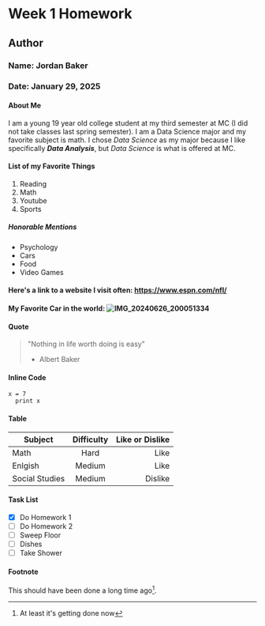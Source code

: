 # Week 1 Homework

## Author
### Name: Jordan Baker
### Date: January 29, 2025

#### About Me
I am a young 19 year old college student at my third semester at MC (I did not take classes last spring semester). I am a Data Science major and my favorite subject is math. I chose _Data Science_ as my major because I like specifically _**Data Analysis**_, but _Data Science_ is what is offered at MC.

#### List of my Favorite Things
1. Reading
2. Math
3. Youtube
4. Sports
##### Honorable Mentions
- Psychology
- Cars
- Food
- Video Games

#### Here's a link to a website I visit often: https://www.espn.com/nfl/ 

#### My Favorite Car in the world: ![IMG_20240626_200051334](https://github.com/user-attachments/assets/ff0b8656-63b8-4c04-944a-5a510074b409)
 
#### Quote
> "Nothing in life worth doing is easy"
> - Albert Baker

#### Inline Code
```
x = 7
  print x
```

#### Table
| Subject       |Difficulty | Like or Dislike  |
| ------------- |:---------:| ----------------:|
| Math          | Hard      | Like             |
| Enlgish       | Medium    | Like             |
| Social Studies| Medium    | Dislike          |

#### Task List
- [x] Do Homework 1
- [ ] Do Homework 2
- [ ] Sweep Floor
- [ ] Dishes
- [ ] Take Shower

#### Footnote
This should have been done a long time ago[^1].

[^1]: At least it's getting done now

